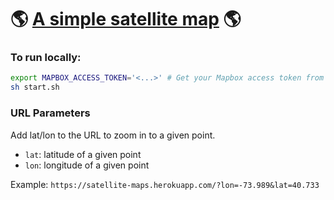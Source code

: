 #  🌎 [A simple satellite map](https://satellite-maps.herokuapp.com/) 🌎

### To run locally:

```sh
export MAPBOX_ACCESS_TOKEN='<...>' # Get your Mapbox access token from www.mapbox.com/account
sh start.sh
```

### URL Parameters

Add lat/lon to the URL to zoom in to a given point.
- `lat`: latitude of a given point
- `lon`: longitude of a given point

Example:
```https://satellite-maps.herokuapp.com/?lon=-73.989&lat=40.733```
